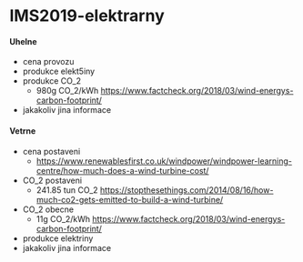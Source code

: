 # IMS2019-elektrarny

#### Uhelne
* cena provozu
* produkce elekt5iny
* produkce CO_2
  * 980g CO_2/kWh https://www.factcheck.org/2018/03/wind-energys-carbon-footprint/
* jakakoliv jina informace

#### Vetrne
* cena postaveni
  * https://www.renewablesfirst.co.uk/windpower/windpower-learning-centre/how-much-does-a-wind-turbine-cost/
* CO_2 postaveni
  * 241.85 tun CO_2 https://stopthesethings.com/2014/08/16/how-much-co2-gets-emitted-to-build-a-wind-turbine/
* CO_2 obecne
  * 11g CO_2/kWh https://www.factcheck.org/2018/03/wind-energys-carbon-footprint/
* produkce elektriny
* jakakoliv jina informace
